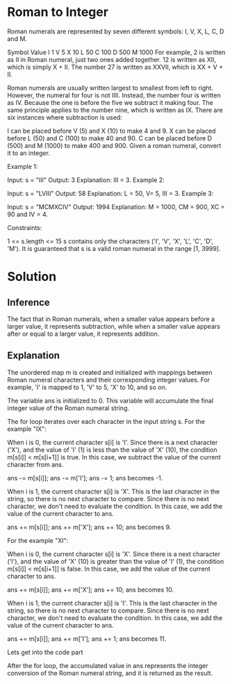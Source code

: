 # Roman to Integer
Roman numerals are represented by seven different symbols: I, V, X, L, C, D and M.

Symbol       Value
I             1
V             5
X             10
L             50
C             100
D             500
M             1000
For example, 2 is written as II in Roman numeral, just two ones added together. 12 is written as XII, which is simply X + II. The number 27 is written as XXVII, which is XX + V + II.

Roman numerals are usually written largest to smallest from left to right. However, the numeral for four is not IIII. Instead, the number four is written as IV. Because the one is before the five we subtract it making four. The same principle applies to the number nine, which is written as IX. There are six instances where subtraction is used:

I can be placed before V (5) and X (10) to make 4 and 9. 
X can be placed before L (50) and C (100) to make 40 and 90. 
C can be placed before D (500) and M (1000) to make 400 and 900.
Given a roman numeral, convert it to an integer.

 

Example 1:

Input: s = "III"
Output: 3
Explanation: III = 3.
Example 2:

Input: s = "LVIII"
Output: 58
Explanation: L = 50, V= 5, III = 3.
Example 3:

Input: s = "MCMXCIV"
Output: 1994
Explanation: M = 1000, CM = 900, XC = 90 and IV = 4.
 

Constraints:

1 <= s.length <= 15
s contains only the characters ('I', 'V', 'X', 'L', 'C', 'D', 'M').
It is guaranteed that s is a valid roman numeral in the range [1, 3999].

# Solution
## Inference
The fact that in Roman numerals, when a smaller value appears before a larger value, it represents subtraction, while when a smaller value appears after or equal to a larger value, it represents addition.

## Explanation
The unordered map m is created and initialized with mappings between Roman numeral characters and their corresponding integer values. For example, 'I' is mapped to 1, 'V' to 5, 'X' to 10, and so on.

The variable ans is initialized to 0. This variable will accumulate the final integer value of the Roman numeral string.

The for loop iterates over each character in the input string s.
For the example "IX":

When i is 0, the current character s[i] is 'I'. Since there is a next character ('X'), and the value of 'I' (1) is less than the value of 'X' (10), the condition m[s[i]] < m[s[i+1]] is true. In this case, we subtract the value of the current character from ans.

ans -= m[s[i]];
ans -= m['I'];
ans -= 1;
ans becomes -1.

When i is 1, the current character s[i] is 'X'. This is the last character in the string, so there is no next character to compare. Since there is no next character, we don't need to evaluate the condition. In this case, we add the value of the current character to ans.

ans += m[s[i]];
ans += m['X'];
ans += 10;
ans becomes 9.

For the example "XI":

When i is 0, the current character s[i] is 'X'. Since there is a next character ('I'), and the value of 'X' (10) is greater than the value of 'I' (1), the condition m[s[i]] < m[s[i+1]] is false. In this case, we add the value of the current character to ans.

ans += m[s[i]];
ans += m['X'];
ans += 10;
ans becomes 10.

When i is 1, the current character s[i] is 'I'. This is the last character in the string, so there is no next character to compare. Since there is no next character, we don't need to evaluate the condition. In this case, we add the value of the current character to ans.

ans += m[s[i]];
ans += m['I'];
ans += 1;
ans becomes 11.

Lets get into the code part 

After the for loop, the accumulated value in ans represents the integer conversion of the Roman numeral string, and it is returned as the result.
